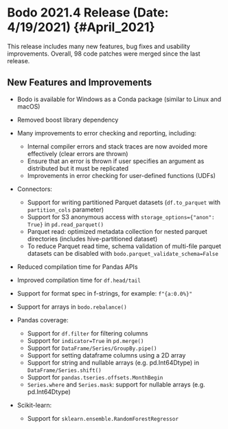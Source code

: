 # Bodo 2021.4 Release (Date: 4/19/2021) {#April_2021}

This release includes many new features, bug fixes and usability
improvements. Overall, 98 code patches were merged since the last
release.

## New Features and Improvements

- Bodo is available for Windows as a Conda package (similar to Linux
  and macOS)

- Removed boost library dependency

- Many improvements to error checking and reporting, including:

  - Internal compiler errors and stack traces are now avoided more
    effectively (clear errors are thrown)
  - Ensure that an error is thrown if user specifies an argument
    as distributed but it must be replicated
  - Improvements in error checking for user-defined functions
    (UDFs)

- Connectors:

  - Support for writing partitioned Parquet datasets
    (`df.to_parquet` with `partition_cols` parameter)
  - Support for S3 anonymous access with
    `storage_options={"anon": True}` in `pd.read_parquet()`
  - Parquet read: optimized metadata collection for nested parquet
    directories (includes hive-partitioned dataset)
  - To reduce Parquet read time, schema validation of multi-file
    parquet datasets can be disabled with
    `bodo.parquet_validate_schema=False`

- Reduced compilation time for Pandas APIs

- Improved compilation time for `df.head/tail`

- Support for format spec in f-strings, for example: `f"{a:0.0%}"`

- Support for arrays in `bodo.rebalance()`

- Pandas coverage:

  - Support for `df.filter` for filtering columns
  - Support for `indicator=True` in `pd.merge()`
  - Support for `DataFrame/Series/GroupBy.pipe()`
  - Support for setting dataframe columns using a 2D array
  - Support for string and nullable arrays (e.g. pd.Int64Dtype) in
    `DataFrame/Series.shift()`
  - Support for `pandas.tseries.offsets.MonthBegin`
  - `Series.where` and `Series.mask`: support for nullable arrays
    (e.g. pd.Int64Dtype)

- Scikit-learn:

  - Support for `sklearn.ensemble.RandomForestRegressor`

